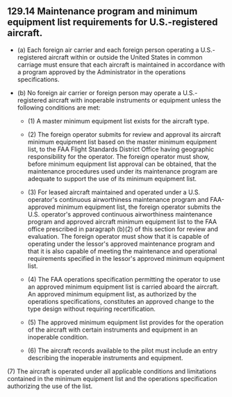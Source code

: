 ## 129.14   Maintenance program and minimum equipment list requirements for U.S.-registered aircraft.

- (a) Each foreign air carrier and each foreign person operating a U.S.-registered aircraft within or outside the United States in common carriage must ensure that each aircraft is maintained in accordance with a program approved by the Administrator in the operations specifications.

- (b) No foreign air carrier or foreign person may operate a U.S.-registered aircraft with inoperable instruments or equipment unless the following conditions are met:

	+ (1) A master minimum equipment list exists for the aircraft type.

	+ (2) The foreign operator submits for review and approval its aircraft minimum equipment list based on the master minimum equipment list, to the FAA Flight Standards District Office having geographic responsibility for the operator. The foreign operator must show, before minimum equipment list approval can be obtained, that the maintenance procedures used under its maintenance program are adequate to support the use of its minimum equipment list.

	+ (3) For leased aircraft maintained and operated under a U.S. operator's continuous airworthiness maintenance program and FAA-approved minimum equipment list, the foreign operator submits the U.S. operator's approved continuous airworthiness maintenance program and approved aircraft minimum equipment list to the FAA office prescribed in paragraph (b)(2) of this section for review and evaluation. The foreign operator must show that it is capable of operating under the lessor's approved maintenance program and that it is also capable of meeting the maintenance and operational requirements specified in the lessor's approved minimum equipment list.

	+ (4) The FAA operations specification permitting the operator to use an approved minimum equipment list is carried aboard the aircraft. An approved minimum equipment list, as authorized by the operations specifications, constitutes an approved change to the type design without requiring recertification.

	+ (5) The approved minimum equipment list provides for the operation of the aircraft with certain instruments and equipment in an inoperable condition.

	+ (6) The aircraft records available to the pilot must include an entry describing the inoperable instruments and equipment.

(7) The aircraft is operated under all applicable conditions and limitations contained in the minimum equipment list and the operations specification authorizing the use of the list.